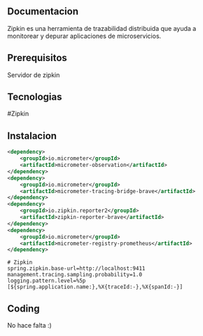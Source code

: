 
## Documentacion

Zipkin es una herramienta de trazabilidad distribuida que ayuda a monitorear y depurar aplicaciones de microservicios.

## Prerequisitos
Servidor de zipkin

## Tecnologias
#Zipkin

## Instalacion

```xml
<dependency>
	<groupId>io.micrometer</groupId>
	<artifactId>micrometer-observation</artifactId>
</dependency>
<dependency>
	<groupId>io.micrometer</groupId>
	<artifactId>micrometer-tracing-bridge-brave</artifactId>
</dependency>
<dependency>
	<groupId>io.zipkin.reporter2</groupId>
	<artifactId>zipkin-reporter-brave</artifactId>
</dependency>
<dependency>
	<groupId>io.micrometer</groupId>
	<artifactId>micrometer-registry-prometheus</artifactId>
</dependency>
```

```properties
# Zipkin
spring.zipkin.base-url=http://localhost:9411
management.tracing.sampling.probability=1.0
logging.pattern.level=%5p [${spring.application.name:},%X{traceId:-},%X{spanId:-}]
```

## Coding
No hace falta :)